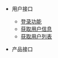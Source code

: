 
* 用户接口

	* [登录功能](tools/bouncycastle.crypto)
	* [获取用户信息](user/getuserinfo)
	* [获取用户列表](user/getuerlist)

* 产品接口